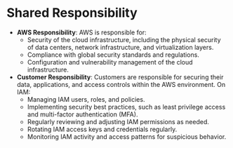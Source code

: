 # Shared Responsibility

- **AWS Responsibility**: AWS is responsible for:
  - Security of the cloud infrastructure, including the physical security of data centers, network infrastructure, and virtualization layers.
  - Compliance with global security standards and regulations.
  - Configuration and vulnerability management of the cloud infrastructure.
- **Customer Responsibility**: Customers are responsible for securing their data, applications, and access controls within the AWS environment. On IAM:
  - Managing IAM users, roles, and policies.
  - Implementing security best practices, such as least privilege access and multi-factor authentication (MFA).
  - Regularly reviewing and adjusting IAM permissions as needed.
  - Rotating IAM access keys and credentials regularly.
  - Monitoring IAM activity and access patterns for suspicious behavior.
